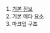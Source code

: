 1. [기본 정보](https://github.com/websbangjuyoung/test/blob/master/theme/webs202003/001_base.md) 
2. 기본 메타 요소 
3. 마크업 구조
